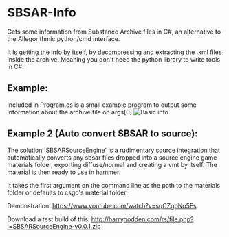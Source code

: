 # SBSAR-Info
Gets some information from Substance Archive files in C#, an alternative to the Allegorithmic python/cmd interface. 

It is getting the info by itself, by decompressing and extracting the .xml files inside the archive. Meaning you don't need the python library to write tools in C#.

## Example:
Included in Program.cs is a small example program to output some information about the archive file on args[0]
![Basic info](http://harrygodden.com/rs/?i=5c5fd60ef2a59.png)

## Example 2 (Auto convert SBSAR to source):
The solution 'SBSARSourceEngine' is a rudimentary source integration that automatically converts any sbsar files dropped into a source engine game materials folder, exporting diffuse/normal and creating a vmt by itself. The material is then ready to use in hammer.

It takes the first argument on the command line as the path to the materials folder or defaults to csgo's material folder.

Demonstration:
https://www.youtube.com/watch?v=sqCZgbNo5Fs

Download a test build of this: http://harrygodden.com/rs/file.php?i=SBSARSourceEngine-v0.0.1.zip
